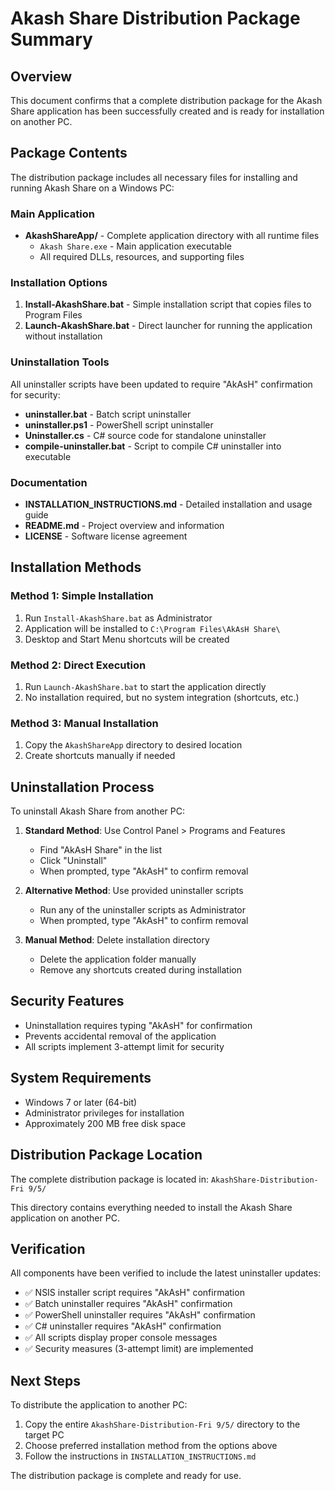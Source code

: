 # Akash Share Distribution Package Summary

## Overview
This document confirms that a complete distribution package for the Akash Share application has been successfully created and is ready for installation on another PC.

## Package Contents
The distribution package includes all necessary files for installing and running Akash Share on a Windows PC:

### Main Application
- **AkashShareApp/** - Complete application directory with all runtime files
  - `Akash Share.exe` - Main application executable
  - All required DLLs, resources, and supporting files

### Installation Options
1. **Install-AkashShare.bat** - Simple installation script that copies files to Program Files
2. **Launch-AkashShare.bat** - Direct launcher for running the application without installation

### Uninstallation Tools
All uninstaller scripts have been updated to require "AkAsH" confirmation for security:
- **uninstaller.bat** - Batch script uninstaller
- **uninstaller.ps1** - PowerShell script uninstaller
- **Uninstaller.cs** - C# source code for standalone uninstaller
- **compile-uninstaller.bat** - Script to compile C# uninstaller into executable

### Documentation
- **INSTALLATION_INSTRUCTIONS.md** - Detailed installation and usage guide
- **README.md** - Project overview and information
- **LICENSE** - Software license agreement

## Installation Methods

### Method 1: Simple Installation
1. Run `Install-AkashShare.bat` as Administrator
2. Application will be installed to `C:\Program Files\AkAsH Share\`
3. Desktop and Start Menu shortcuts will be created

### Method 2: Direct Execution
1. Run `Launch-AkashShare.bat` to start the application directly
2. No installation required, but no system integration (shortcuts, etc.)

### Method 3: Manual Installation
1. Copy the `AkashShareApp` directory to desired location
2. Create shortcuts manually if needed

## Uninstallation Process
To uninstall Akash Share from another PC:

1. **Standard Method**: Use Control Panel > Programs and Features
   - Find "AkAsH Share" in the list
   - Click "Uninstall"
   - When prompted, type "AkAsH" to confirm removal

2. **Alternative Method**: Use provided uninstaller scripts
   - Run any of the uninstaller scripts as Administrator
   - When prompted, type "AkAsH" to confirm removal

3. **Manual Method**: Delete installation directory
   - Delete the application folder manually
   - Remove any shortcuts created during installation

## Security Features
- Uninstallation requires typing "AkAsH" for confirmation
- Prevents accidental removal of the application
- All scripts implement 3-attempt limit for security

## System Requirements
- Windows 7 or later (64-bit)
- Administrator privileges for installation
- Approximately 200 MB free disk space

## Distribution Package Location
The complete distribution package is located in:
`AkashShare-Distribution-Fri 9/5/`

This directory contains everything needed to install the Akash Share application on another PC.

## Verification
All components have been verified to include the latest uninstaller updates:
- ✅ NSIS installer script requires "AkAsH" confirmation
- ✅ Batch uninstaller requires "AkAsH" confirmation
- ✅ PowerShell uninstaller requires "AkAsH" confirmation
- ✅ C# uninstaller requires "AkAsH" confirmation
- ✅ All scripts display proper console messages
- ✅ Security measures (3-attempt limit) are implemented

## Next Steps
To distribute the application to another PC:
1. Copy the entire `AkashShare-Distribution-Fri 9/5/` directory to the target PC
2. Choose preferred installation method from the options above
3. Follow the instructions in `INSTALLATION_INSTRUCTIONS.md`

The distribution package is complete and ready for use.